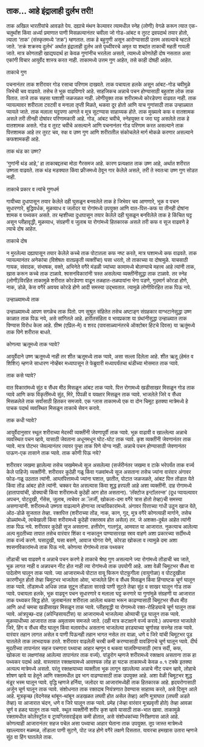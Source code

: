 ## ताक… आहे इंद्रालाही दुर्लभ तरी!

ताक अखिल भारतीयांचे आवडते पेय. दह्याचे मंथन केल्यावर त्यामधील स्नेह (लोणी) वेगळे करून त्यात एक-चतुर्थांश किंवा अर्ध्या प्रमाणात पाणी मिसळल्यानंतर चवीला जो गोड-आंबट व तुरट द्रवपदार्थ तयार होतो, त्याला ‘ताक’ (संस्कृतमध्ये ‘तक्र’) म्हणतात. ताक हे बहुगुणी असून आरोग्यासाठी उत्तम असल्याचे म्हटले जाते. ‘तक्रं शक्रस्य दुर्लभं’ अर्थात इंद्रालाही दुर्लभ असे पृथ्वीवरचे अमृत या शब्दांत ताकाची महती गायली जाते. मात्र कोणताही खाद्यपदार्थ हा केवळ गुणांनीच भरलेला असतो, त्यामध्ये कोणतेही दोष नसतात असा एकांगी विचार आयुर्वेद शास्त्र करत नाही. ताकामध्ये उत्तम गुण आहेत, तसे काही दोषही आहेत.

ताकाचे गुण

पचनानंतर ताक शरीरावर गोड रसाचा परिणाम दाखवते. ताक पचायला हलके असून आंबट-गोड चवीमुळे जिभेची चव वाढवते. तसेच ते भूक वाढविणारे आहे. साहजिकच अन्नाचे पचन होण्यासाठी बहुतांश लोक ताक पितात. ताजे ताक सहसा घशाशी जळजळत नाही. लोणीयुक्त ताक शरीरामध्ये कोरडेपणा वाढवत नाही. ताक प्यायल्यावर शरीराला टवटवी व मनाला तृप्ती मिळते, थकवा दूर होतो आणि याच गुणांसाठी ताक उन्हाळ्यात प्यायले जाते. ताक मलाला घट्टपणा आणते व मूत्र सुटण्यास साहाय्यक होते. ताक मुख्यत्वे कफ व वातशामक असले तरी तीनही दोषांवर परिणामकारी आहे. गोड, आंबट चवीचे, स्नेहयुक्त व जरा घट्ट असलेले ताक हे वातशामक असते. गोड व तुरट चवीचे असल्याने आणि पचनानंतर गोड परिणाम करत असल्याने ताक पित्तशामक आहे तर तुरट चव, रुक्ष व उष्ण गुण आणि शरीरातील संकोचलेले मार्ग मोकळे करणार असल्याने कफशामकही आहे.

ताक थंड का उष्ण?

‘गुणांनी थंड आहे,’ हा ताकाबद्दलचा मोठा गैरसमज आहे. कारण प्रत्यक्षात ताक उष्ण आहे, अर्थात शरीरात उष्णता वाढवते. ताक थंड मडक्यात किंवा फ्रीजमध्ये ठेवून गार केलेले असले, तरी ते स्वतःचा उष्ण गुण सोडत नाही.

ताकाचे प्रकार व त्यांचे गुणधर्म

गायीच्या दुधापासून तयार केलेले दही घुसळून बनवलेले ताक हे जिभेवर चव आणणारे, भूक व पचन सुधारणारे, बुद्धिवर्धक, मूळव्याध व जलोदर या रोगांमध्ये उपयुक्त आणि वात-पित्त-कफ या तीनही दोषांना शामक व पथ्यकर असते. तर म्हशीच्या दुधापासून तयार केलेले दही घुसळून बनविलेले ताक हे किंचित घट्ट असून प्लीहावृद्धी, मूळव्याध, संग्रहणी व जुलाब या रोगांमध्ये हितकारक असले तरी कफ व सूज वाढवणे हे त्याचे दोष आहेत.

ताकाचे दोष

न मुरलेल्या दह्यापासून तयार केलेले कच्चे ताक पोटातला कफ नष्ट करते, मात्र घशामध्ये कफ वाढवते. ताक प्यायल्यानंतर अनेकांचा (विशेषतः वातप्रकृती व्यक्तींचा) घसा धरतो, तो ताकाच्या या दोषामुळे. याचसाठी गायक, संवादक, संभाषक, वक्ते, अभिनेते वगैरे मंडळी ज्यांच्या कामामध्ये बोलण्याचे महत्त्व आहे त्यांनी ताक, खास करून कच्चे ताक टाळावे. श्वसनविकारांनी त्रस्त असलेल्या व्यक्तींनीसुद्धा ताक टाळावे. तर स्नेह (लोणी)विरहित ताकामुळे शरीरात कोरडेपणा वाढून तळहात-तळपायांना भेगा पडणे, गुदमार्ग कोरडा होणे, नाक, डोळे, केस वगैरे अवयव कोरडे होणे आदी समस्या उद्भवतात. त्यामुळे लोणीविरहित ताक पिऊ नये.

उन्हाळ्यामध्ये ताक

उन्हाळ्यामध्ये आपण सगळेच ताक पितो. पण सुश्रुत संहितेत तसेच अष्टाङ्ग संग्रहकार वाग्भटानेसुद्धा उष्ण काळात ताक पिऊ नये, असे सांगितले आहे. हारीतसंहिता व भावप्रकाश या ग्रंथांनीसुद्धा उन्हाळ्यात ताक पिण्यास विरोध केला आहे. ग्रीष्म (एप्रिल-मे) व शरद (पावसाळ्यानंतरचे ऑक्टोबर हिटचे दिवस) या ऋतूंमध्ये ताक पिणे शरीरास बाधते.

कोणत्या ऋतूमध्ये ताक प्यावे?

आयुर्वेदाने उष्ण ऋतूमध्ये नाही तर शीत ऋतूमध्ये ताक प्यावे, असा सल्ला दिलेला आहे. शीत ऋतू (हेमंत व शिशिर) म्हणजे साधारण नोव्हेंबर मध्यापासून ते फेब्रुवारी मध्यापर्यंतचा थंडीच्या मोसमात ताक प्यावे.

ताक कसे प्यावे?

वात विकारांमध्ये सुंठ व सैंधव मीठ मिसळून आंबट ताक प्यावे. पित्त रोगामध्ये खडीसाखर मिसळून गोड ताक प्यावे आणि कफ विकृतींमध्ये सुंठ, मिरे, पिंपळी व यवक्षार मिसळून ताक प्यावे. भाजलेले जिरे व सैंधव मिसळलेले ताक सर्वांसाठी हितकर समजावे. एक ग्लास ताकामध्ये एक वा दोन चिमूट इतक्या मात्रेमध्ये हे पाचक पदार्थ व्यवस्थित मिसळून ताकाचे सेवन करावे.

ताक कधी प्यावे?

आयुर्वेदानुसार स्थूल शरीराच्या मेदस्वी व्यक्तींनी जेवणापूर्वी ताक प्यावे.
भूक वाढावी व खाल्लेल्या अन्नाचे व्यवस्थित पचन व्हावे, यासाठी जेवताना अधूनमधून घोट-घोट ताक प्यावे.
कृश व्यक्तींनी जेवणानंतर ताक प्यावे.
मात्र पोटभर जेवल्यानंतर त्यावर पुन्हा ताक पिणे योग्य नाही.
अन्नाचे पचन होण्यासाठी जेवणानंतर पाऊण-एक तासाने ताक प्यावे.
ताक कोणी पिऊ नये?

शरीरावर जखमा झालेल्या तसेच जखमेमध्ये सूज असलेल्या (सर्जरीनंतर जखमा व टाके भरेपर्यंत ताक वर्ज्य केले पाहिजे) व्यक्तींनी.
शरीरावर कुठेही गळू किंवा गळवांमध्ये सूज असताना तसेच ज्यांना वारंवार अंगावर फोड-गळू उठतात त्यांनी.
आम्लपित्तामध्ये ज्यांना घशात, छातीत, पोटात जळजळते, आंबट पित्त तोंडात येते किंवा तोंड आंबट होते त्यांनी.
चक्कर येत असल्यास किंवा शुद्ध हरपली आहे अशा व्यक्तींनी.
दाह रोगामध्ये (हातापायांची, डोक्याची किंवा शरीरामध्ये कुठेही आग होत असताना).
‘लॅक्टोज इन्टॉलरन्स’ (दूध प्यायल्यावर अपचन, पोटदुखी, गॅसेस, जुलाब, त्वचेवर अॅलर्जी, खोकला-दमा वगैरे त्रास होतो तेव्हा)ची समस्या असणाऱ्यांनी.
शरीरामध्ये उष्णता वाढल्याने होणाऱ्या त्वचाविकारांमध्ये.
अंगावर पित्ताच्या गांधी उठून खाज येते, ओठ-डोळे सुजतात तेव्हा.
रक्तपित्त (शरीराच्या तोंड, नाक, कान, गुद, मूत्र वगैरे कोणत्याही मार्गाने, तसेच डोळ्यांमध्ये, त्वचेखाली किंवा शरीरामध्ये कुठेही रक्तस्राव होत असेल) तर.
जे अशक्त-दुर्बल आहेत त्यांनी ताक पिऊ नये.
शरीरावर कुठेही सूज असताना.
हत्तीरोग, गालगुंड, आमवात या आजारात.
नुकत्याच आलेल्या अल्प मुदतीच्या तापात तसेच वारंवार शिंका व नाकातून पाण्यासारखा स्राव वाहणे अशा प्रकारच्या सर्दीमध्ये ताक वर्ज्य करणे.
घसादुखी, घसा बसणे, आवाज घोगरा येणे, कोरडा खोकला व त्यामुळे दमा अशा श्वसनविकारांमध्ये ताक पिऊ नये.
कोणत्या रोगांमध्ये ताक पथ्यकर

तोंडाची चव वाढवणे व अन्नाचे पचन करणे हे ताकाचे श्रेष्ठ गुण असल्याने ज्या रोगांमध्ये तोंडाची चव जाते, भूक लागत नाही व अन्नपचन नीट होत नाही त्या रोगांमध्ये ताक उपयोगी आहे. अशा वेळी चिमूटभर सैंधव वा पादेलोण घालून ताक प्यावे.
ज्या आजारामध्ये पोटात वायू फिरून पोटफुगीला (वायुगोळा) व  पोटदुखीला कारणीभूत होतो तेव्हा चिमूटभर भाजलेला ओवा, भाजलेले हिंग व सैंधव मिसळून किंवा हिंग्वाष्टक चूर्ण घालून ताक प्यावे.
तोंडामध्ये अधिक लाळ सुटून तोंडाला सारखे पाणी सुटते तेव्हा सुंठ व साखर घालून गोड ताक प्यावे.
पचायला हलके, भूक वाढवून पचन सुधारणारे व मलाला घट्ट करणारे या गुणांमुळे संग्रहणी या आजारात ताक पथ्यकर सिद्ध होते.
जुलाबानंतर शरीराला आलेला थकवा भरून काढण्यासाठी चिमूटभर सैंधव मीठ आणि अर्धा चमचा खडीसाखर मिसळून ताक प्यावे.
प्लीहावृद्धी या रोगामध्ये रक्त-रोहिड्याचे चूर्ण घालून ताक प्यावे.
आंत्रपुच्छ-दाह (अपेन्डिसायटीस) या आजारामध्ये भाजलेल्या ओव्याची पूड घालून ताक प्यावे.
मूळव्याधीच्या आजारात ताक अमृतासम समजले जाते. (दही मात्र कटाक्षाने वर्ज्य करावे.)
अपचनात भाजलेले जिरे, हिंग व सैंधव मीठ घालून किंवा मलावरोध असताना भाजलेल्या हरड्याच्या चूर्णासह सस्नेह ताक प्यावे.
वारंवार तहान लागत असेल व पाणी पिऊनही तहान भागत नसेल तर वाळा, धणे व जिरे यांची चिमूटभर पूड घातलेले ताक लाभदायक ठरते.
शरीरावर वाढलेली चरबी कमी करण्यासाठी वावडिंगाचे चूर्ण घालून प्यावे.
दीर्घ मुदतीच्या तापानंतर सहज पचणारा पथ्याचा आहार म्हणून व थकवा घालविण्यासाठी (मात्र सर्दी, कफ, खोकला या लक्षणांसह आलेल्या तापानंतर ताक वर्ज्य).
पांडुरोग म्हणजे शरीरामध्ये रक्तक्षय असताना ताक हा पथ्यकर पदार्थ आहे. वास्तवात रक्तक्षयामध्ये आवश्यक लोह हा घटक ताकामध्ये केवळ ०.१ टक्के इतक्या अत्यल्प मात्रेमध्ये असतो. परंतु रक्तक्षयाच्या व्यक्तीला भूक लागून खाल्लेल्या अन्नाचे नीट पचन व्हावे, लोहाचे शोषण व्हावे या हेतूने आणि रक्तामधील द्रव भाग वाढण्यासाठी ताक उपयुक्त आहे. अशा वेळी चिमूटभर शुद्ध मंडूर भस्म घालून प्यावे.
वृद्धि म्हणजे हर्निया, जलोदर या आजारांमध्येही ताक हितकारक आहे.
हृदयरोगासाठी अर्जुन चूर्ण घालून ताक प्यावे. संशोधनात ताक रक्तदाब नियंत्रणात ठेवण्यास साहाय्य करते, असे दिसून आले आहे.
मूत्रकृच्छ (वेदनेसह थांबून-थांबून अडखळत लघवी होत असेल तेव्हा) आणि मूत्राघात (लघवी अडते तेव्हा) या आजारात चंदन, धणे व जिरे घालून ताक प्यावे. प्रमेह (जेव्हा वारंवार मूत्रप्रवृत्ती होते) तेव्हा आवळा चूर्ण व हळद घालून ताक प्यावे.
स्थूल व्यक्तींनी शरीर कृश व्हावे यासाठी ताक-भात खावा. ताकामुळे रक्तामधील कोलेस्ट्रॉल व ट्रायग्लिसराईड्स कमी होतात, असे संशोधकांच्या निरीक्षणास आले आहे.
कोणत्याही आजारानंतर सहज पचेल असा पथ्याचा आहार घेताना ताक उपयुक्त.
तूप जास्त मात्रेमध्ये खाल्ल्यावर मळमळ, तोंडाला पाणी सुटणे, पोट जड होणे वगैरे लक्षणे दिसतात. यावरचा हमखास उतारा म्हणजे सुंठ वा हिंग घातलेले ताक.
